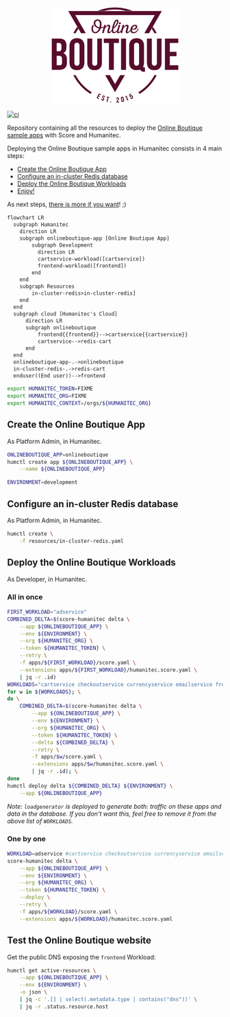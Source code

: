 <p align="center">
<img src="https://github.com/GoogleCloudPlatform/microservices-demo/raw/main/src/frontend/static/icons/Hipster_HeroLogoMaroon.svg" width="300" alt="Online Boutique" />
</p>

[![ci](https://github.com/Humanitec-DemoOrg/onlineboutique-demo/actions/workflows/ci.yaml/badge.svg)](https://github.com/Humanitec-DemoOrg/onlineboutique-demo/actions/workflows/ci.yaml)

Repository containing all the resources to deploy the [Online Boutique sample apps](https://github.com/GoogleCloudPlatform/microservices-demo) with Score and Humanitec.

Deploying the Online Boutique sample apps in Humanitec consists in 4 main steps:
- [Create the Online Boutique App](#create-the-online-boutique-app)
- [Configure an in-cluster Redis database](#configure-an-in-cluster-redis-database)
- [Deploy the Online Boutique Workloads](#deploy-the-online-boutique-workloads)
- [Enjoy!](#test-the-online-boutique-website)

As next steps, [there is more if you want](docs/README.md)! ;)

```mermaid
flowchart LR
  subgraph Humanitec
    direction LR
    subgraph onlineboutique-app [Online Boutique App]
        subgraph Development
          direction LR
          cartservice-workload([cartservice])
          frontend-workload([frontend])
        end
    end
    subgraph Resources
        in-cluster-redis>in-cluster-redis]
    end
  end
  subgraph cloud [Humanitec's Cloud]
      direction LR
      subgraph onlineboutique
          frontend{{frontend}}-->cartservice{{cartservice}}
          cartservice-->redis-cart
      end
  end
  onlineboutique-app-.->onlineboutique
  in-cluster-redis-.->redis-cart
  enduser((End user))-->frontend
```

```bash
export HUMANITEC_TOKEN=FIXME
export HUMANITEC_ORG=FIXME
export HUMANITEC_CONTEXT=/orgs/${HUMANITEC_ORG}
```

## Create the Online Boutique App

As Platform Admin, in Humanitec.

```bash
ONLINEBOUTIQUE_APP=onlineboutique
humctl create app ${ONLINEBOUTIQUE_APP} \
    --name ${ONLINEBOUTIQUE_APP}
```

```bash
ENVIRONMENT=development
```

## Configure an in-cluster Redis database

As Platform Admin, in Humanitec.

```bash
humctl create \
    -f resources/in-cluster-redis.yaml
```

## Deploy the Online Boutique Workloads

As Developer, in Humanitec.

### All in once

```bash
FIRST_WORKLOAD="adservice"
COMBINED_DELTA=$(score-humanitec delta \
    --app ${ONLINEBOUTIQUE_APP} \
    --env ${ENVIRONMENT} \
    --org ${HUMANITEC_ORG} \
    --token ${HUMANITEC_TOKEN} \
    --retry \
    -f apps/${FIRST_WORKLOAD}/score.yaml \
    --extensions apps/${FIRST_WORKLOAD}/humanitec.score.yaml \
    | jq -r .id)
WORKLOADS="cartservice checkoutservice currencyservice emailservice frontend loadgenerator paymentservice productcatalogservice recommendationservice shippingservice"
for w in ${WORKLOADS}; \
do \
    COMBINED_DELTA=$(score-humanitec delta \
        --app ${ONLINEBOUTIQUE_APP} \
        --env ${ENVIRONMENT} \
        --org ${HUMANITEC_ORG} \
        --token ${HUMANITEC_TOKEN} \
        --delta ${COMBINED_DELTA} \
        --retry \
        -f apps/$w/score.yaml \
        --extensions apps/$w/humanitec.score.yaml \
        | jq -r .id); \
done
humctl deploy delta ${COMBINED_DELTA} ${ENVIRONMENT} \
    --app ${ONLINEBOUTIQUE_APP}
```
_Note: `loadgenerator` is deployed to generate both: traffic on these apps and data in the database. If you don't want this, feel free to remove it from the above list of `WORKLOADS`._

### One by one

```bash
WORKLOAD=adservice #cartservice checkoutservice currencyservice emailservice frontend loadgenerator paymentservice productcatalogservice recommendationservice shippingservice
score-humanitec delta \
	--app ${ONLINEBOUTIQUE_APP} \
	--env ${ENVIRONMENT} \
	--org ${HUMANITEC_ORG} \
	--token ${HUMANITEC_TOKEN} \
	--deploy \
	--retry \
	-f apps/${WORKLOAD}/score.yaml \
	--extensions apps/${WORKLOAD}/humanitec.score.yaml
```

## Test the Online Boutique website

Get the public DNS exposing the `frontend` Workload:
```bash
humctl get active-resources \
	--app ${ONLINEBOUTIQUE_APP} \
    --env ${ENVIRONMENT} \
	-o json \
	| jq -c '.[] | select(.metadata.type | contains("dns"))' \
	| jq -r .status.resource.host
```
